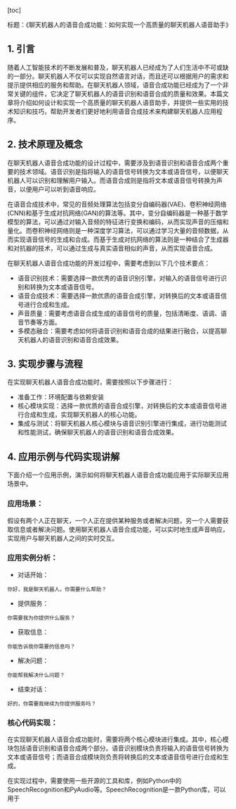
[toc]                    
                
                
标题：《聊天机器人的语音合成功能：如何实现一个高质量的聊天机器人语音助手》

## 1. 引言

随着人工智能技术的不断发展和普及，聊天机器人已经成为了人们生活中不可或缺的一部分。聊天机器人不仅可以实现自然语言对话，而且还可以根据用户的需求和提示提供相应的服务和帮助。在聊天机器人领域，语音合成功能已经成为了一个非常关键的组件，它决定了聊天机器人的语音识别和语音合成的质量和效果。本篇文章将介绍如何设计和实现一个高质量的聊天机器人语音助手，并提供一些实用的技术知识和技巧，帮助开发者们更好地利用语音合成技术来构建聊天机器人应用程序。

## 2. 技术原理及概念

在聊天机器人语音合成功能的设计过程中，需要涉及到语音识别和语音合成两个重要的技术领域。语音识别是指将输入的语音信号转换为文本或语音信号，以便聊天机器人可以识别和理解用户输入。而语音合成则是指将文本或语音信号转换为声音，以便用户可以听到语音响应。

在语音合成技术中，常见的音频处理算法包括变分自编码器(VAE)、卷积神经网络(CNN)和基于生成对抗网络(GAN)的算法等。其中，变分自编码器是一种基于数学模型的算法，可以通过对输入音频的特征进行变换和编码，从而实现声音的压缩和量化。而卷积神经网络则是一种深度学习算法，可以通过学习大量的音频数据，从而实现语音信号的生成和合成。而基于生成对抗网络的算法则是一种结合了生成器和对抗器的技术，可以通过生成与真实语音相似的声音，从而实现语音合成。

在聊天机器人语音合成功能的开发过程中，需要考虑到以下几个技术要点：

- 语音识别技术：需要选择一款优秀的语音识别引擎，对输入的语音信号进行识别和转换为文本或语音信号。
- 语音合成技术：需要选择一款优质的语音合成引擎，对转换后的文本或语音信号进行合成和生成。
- 声音质量：需要考虑语音合成生成的语音信号的质量，包括清晰度、语调、语音节奏等方面。
- 多模态融合：需要考虑如何将语音识别和语音合成的结果进行融合，以提高聊天机器人的语音识别和语音合成效果。

## 3. 实现步骤与流程

在实现聊天机器人语音合成功能时，需要按照以下步骤进行：

- 准备工作：环境配置与依赖安装
- 核心模块实现：选择一款优质的语音合成引擎，对转换后的文本或语音信号进行合成和生成，实现聊天机器人的核心功能。
- 集成与测试：将聊天机器人核心模块与语音识别引擎进行集成，进行功能测试和性能测试，确保聊天机器人的语音识别和语音合成效果。

## 4. 应用示例与代码实现讲解

下面介绍一个应用示例，演示如何将聊天机器人语音合成功能应用于实际聊天应用场景中。

### 应用场景：

假设有两个人正在聊天，一个人正在提供某种服务或者解决问题，另一个人需要获取信息或者解决问题。使用聊天机器人语音合成功能，可以实时地生成声音响应，实现用户与聊天机器人之间的实时交互。

### 应用实例分析：

- 对话开始：

```
你好，我是聊天机器人。你需要什么帮助？
```

- 提供服务：

```
你需要我为你提供什么服务？
```

- 获取信息：

```
你能告诉我你需要的信息吗？
```

- 解决问题：

```
你能帮我解决什么问题？
```

- 结束对话：

```
好的，你需要我继续为你提供服务吗？
```

### 核心代码实现：

在实现聊天机器人语音合成功能时，需要将两个核心模块进行集成。其中，核心模块包括语音识别和语音合成两个部分。语音识别模块负责将输入的语音信号转换为文本或语音信号；而语音合成模块则负责将转换后的文本或语音信号进行合成和生成。

在实现过程中，需要使用一些开源的工具和库，例如Python中的SpeechRecognition和PyAudio等。SpeechRecognition是一款Python库，可以用于

